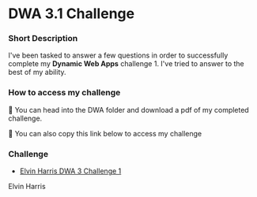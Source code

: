 # DWA 3.1 Challenge

### Short Description

I've been tasked to answer a few questions in order to successfully complete my **Dynamic Web Apps** challenge 1.  I've tried to answer to the best of my ability. 

### How to access my challenge

💪 You can head into the DWA folder and download a pdf of my completed challenge. 

🌱 You can also copy this link below to access my challenge

### Challenge

- [Elvin Harris DWA 3 Challenge 1](file:///C:/Users/harri/OneDrive/Desktop/Code/Dynamic-web-apps/DWA3/ELVHAR045_SOZ2301_GroupB_ElvinHarris_DWA3_1_KnowledgeCheck.pdf)


Elvin Harris
